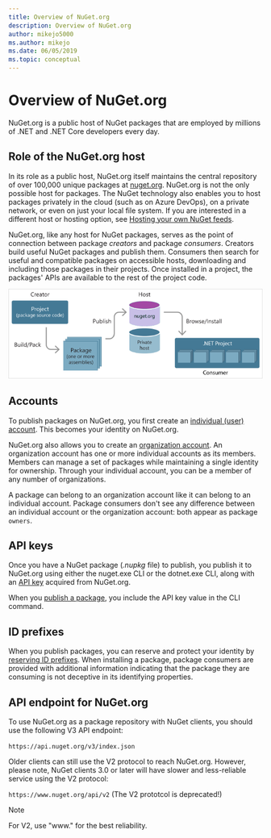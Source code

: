 ```yaml
---
title: Overview of NuGet.org
description: Overview of NuGet.org
author: mikejo5000
ms.author: mikejo
ms.date: 06/05/2019
ms.topic: conceptual
---
```


# Overview of NuGet.org

NuGet.org is a public host of NuGet packages that are employed by millions of .NET and .NET Core developers every day.

## Role of the NuGet.org host

In its role as a public host, NuGet.org itself maintains the central repository of over 100,000 unique packages at [nuget.org](https://www.nuget.org). NuGet.org is not the only possible host for packages. The NuGet technology also enables you to host packages privately in the cloud (such as on Azure DevOps), on a private network, or even on just your local file system. If you are interested in a different host or hosting option, see [Hosting your own NuGet feeds](../hosting-packages/overview.md).

NuGet.org, like any host for NuGet packages, serves as the point of connection between package *creators* and package *consumers*. Creators build useful NuGet packages and publish them. Consumers then search for useful and compatible packages on accessible hosts, downloading and including those packages in their projects. Once installed in a project, the packages' APIs are available to the rest of the project code.

![Relationship between package creators, package hosts, and package consumers](media/nuget-roles.png)

## Accounts

To publish packages on NuGet.org, you first create an [individual (user) account](individual-accounts.md). This becomes your identity on NuGet.org.

NuGet.org also allows you to create an [organization account](organizations-on-nuget-org.md). An organization account has one or more individual accounts as its members. Members can manage a set of packages while maintaining a single identity for ownership. Through your individual account, you can be a member of any number of organizations.

A package can belong to an organization account like it can belong to an individual account. Package consumers don't see any difference between an individual account or the organization account: both appear as package `owners`.

## API keys

Once you have a NuGet package (*.nupkg* file) to publish, you publish it to NuGet.org using either the nuget.exe CLI or the dotnet.exe CLI, along with an [API key](scoped-api-keys.md) acquired from NuGet.org.

When you [publish a package](../create-packages/creating-a-package.md), you include the API key value in the CLI command.

## ID prefixes

When you publish packages, you can reserve and protect your identity by [reserving ID prefixes](id-prefix-reservation.md). When installing a package, package consumers are provided with additional information indicating that the package they are consuming is not deceptive in its identifying properties.

## API endpoint for NuGet.org

To use NuGet.org as a package repository with NuGet clients, you should use the following V3 API endpoint: 

`https://api.nuget.org/v3/index.json`

Older clients can still use the V2 protocol to reach NuGet.org. However, please note, NuGet clients 3.0 or later will have slower and less-reliable service using the V2 protocol:

`https://www.nuget.org/api/v2` (The V2 prototcol is deprecated!)

> [!NOTE]
> For V2, use "www." for the best reliability.